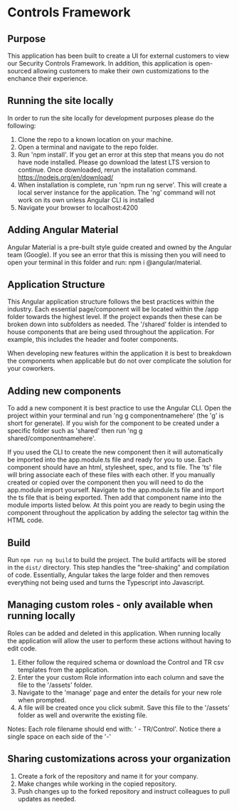 # Controls Framework

## Purpose
This application has been built to create a UI for external customers to view our Security Controls Framework. In addition, this application is open-sourced allowing customers to make their own customizations to the enchance their experience.

## Running the site locally
In order to run the site locally for development purposes please do the following:
1. Clone the repo to a known location on your machine.
2. Open a terminal and navigate to the repo folder. 
3. Run 'npm install'. If you get an error at this step that means you do not have node installed. Please go download the latest LTS version to continue. Once downloaded, rerun the installation command.
https://nodejs.org/en/download/
4. When installation is complete, run 'npm run ng serve'. This will create a local server instance for the application. 
The 'ng' command will not work on its own unless Angular CLI is installed
5. Navigate your browser to localhost:4200

## Adding Angular Material
Angular Material is a pre-built style guide created and owned by the Angular team (Google). If you see an error that this is missing then you will need to open your terminal in this folder and run: npm i @angular/material.

## Application Structure
This Angular application structure follows the best practices within the industry. Each essential page/component will be located within the /app folder towards the highest level. If the project expands then these can be broken down into subfolders as needed. The '/shared' folder is intended to house components that are being used throughout the application. For example, this includes the header and footer components. 

When developing new features within the application it is best to breakdown the components when applicable but do not over complicate the solution for your coworkers. 

## Adding new components
To add a new component it is best practice to use the Angular CLI. Open the project within your terminal and run 'ng g componentnamehere' (the 'g' is short for generate). If you wish for the component to be created under a specific folder such as 'shared' then run 'ng g shared/componentnamehere'. 

If you used the CLI to create the new component then it will automatically be imported into the app.module.ts file and ready for you to use. Each component should have an html, stylesheet, spec, and ts file. The 'ts' file will bring associate each of these files with each other. If you manually created or copied over the component then you will need to do the app.module import yourself. Navigate to the app.module.ts file and import the ts file that is being exported. Then add that component name into the module imports listed below. At this point you are ready to begin using the component throughout the application by adding the selector tag within the HTML code. 

## Build
Run `npm run ng build` to build the project. The build artifacts will be stored in the `dist/` directory. This step handles the "tree-shaking" and compilation of code. Essentially, Angular takes the large folder and then removes everything not being used and turns the Typescript into Javascript.

## Managing custom roles - only available when running locally
Roles can be added and deleted in this application. When running locally the application will allow the user to perform these actions without having to edit code. 
1. Either follow the required schema or download the Control and TR csv templates from the application.
2. Enter the your custom Role information into each column and save the file to the '/assets' folder. 
3. Navigate to the 'manage' page and enter the details for your new role when prompted.
4. A file will be created once you click submit. Save this file to the '/assets' folder as well and overwrite the existing file.

Notes:
Each role filename should end with: ' - TR/Control'. Notice there a single space on each side of the '-'

## Sharing customizations across your organization
1. Create a fork of the repository and name it for your company.
2. Make changes while working in the copied repository.
3. Push changes up to the forked repository and instruct colleagues to pull updates as needed.
